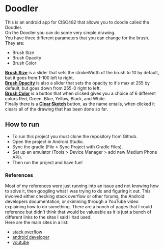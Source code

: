 # Doodler
This is an android app for CISC482 that allows you to doodle called the Doodler.\
On the Doodler you can do some very simple drawing.\
You have three different parameters that you can change for the brush.\
They are:
- Brush Size
- Brush Opacity
- Brush Color

<ins>**Brush Size**</ins> is a slider that sets the strokeWidth of the brush to 10 by default, but it goes from 1-100 left to right.\
<ins>**Brush Opacity**</ins> is also a slider that sets the opacity to it's max at 255 by default, but goes down from 255-0 right to left.\
<ins>**Brush Color**</ins> is a button that when clicked gives you a choice of 6 different colors Red, Green, Blue, Yellow, Black, and White.\
Finally there is a <ins>**Clear Sketch**</ins> button, as the name entails, when clicked it clears all of the drawing that has been done so far.

## How to run
- To run this project you must clone the repository from Github.
- Open the project in Android Studio.
- Sync the gradle (File > Sync Project with Gradle Files).
- Set up an emulator (Tools > Device Manager > add new Medium Phone API).
- Then run the project and have fun!

### References
Most of my references were just running into an issue and not knowing how to solve it, then googling what I was trying to do and figuring it out. This involved either checking stack overflow or other forums, the Android developers documentation, or skimming through a YouTube video explaining how to do something. There are a bunch of pages that I could reference but didn't think that would be valueable as it is just a bunch of different links to the sites I said I had used.\
Here are the main sites in a list:
- [stack overflow](https://stackoverflow.com/)
- [android developer](https://developer.android.com/)
- [youtube](https://www.youtube.com/)
